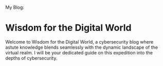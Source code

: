My Blog:
# Wisdom for the Digital World 
Welcome to Wisdom for the Digital World, a cybersecurity blog where astute knowledge blends seamlessly with the dynamic landscape of the virtual realm. I will be your dedicated guide on this expedition into the depths of cybersecurity.
